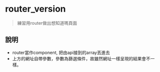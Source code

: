 # router_version

> 練習用router做出想知道嗎頁面

## 說明
- router當作component, 把由api接到的array丟進去
- 上方的網址自帶參數，參數為篩選條件，故雖然網址一樣呈現的結果會不一樣。
